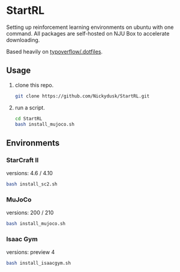 # StartRL
Setting up reinforcement learning environments on ubuntu with one command. All packages are self-hosted on NJU Box to accelerate downloading. 

Based heavily on [typoverflow/.dotfiles](https://github.com/typoverflow/.dotfiles).

## Usage
1. clone this repo.
    ```bash
    git clone https://github.com/Nickydusk/StartRL.git
    ```

2. run a script.
    ```bash
    cd StartRL
    bash install_mujoco.sh
    ```

## Environments

### StarCraft II
versions: 4.6 / 4.10
```bash
bash install_sc2.sh
```

### MuJoCo 
versions: 200 / 210
```bash
bash install_mujoco.sh
```

### Isaac Gym
versions: preview 4
```bash
bash install_isaacgym.sh
```
